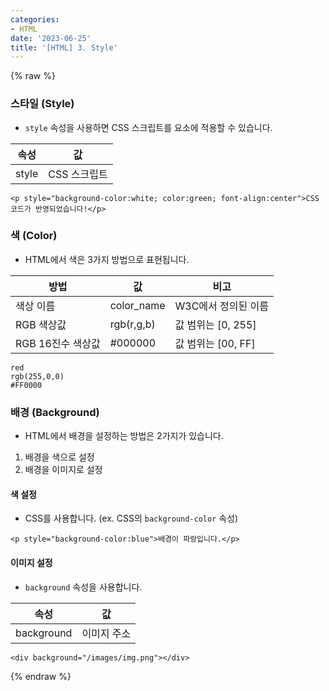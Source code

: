 ```yaml
---
categories:
- HTML
date: '2023-06-25'
title: '[HTML] 3. Style'
---
```


{% raw %}
### 스타일 (Style)
- `style` 속성을 사용하면 CSS 스크립트를 요소에 적용할 수 있습니다.

|속성|값|
|---|---|
|style|CSS 스크립트|

```
<p style="background-color:white; color:green; font-align:center">CSS 코드가 반영되었습니다!</p>
```

### 색 (Color)
- HTML에서 색은 3가지 방법으로 표현됩니다.

|방법|값|비고|
|---|---|---|
|색상 이름|color_name|W3C에서 정의된 이름|
|RGB 색상값|rgb(r,g,b)|값 범위는 \[0, 255\]|
|RGB 16진수 색상값|#000000|값 범위는 \[00, FF\]|

```
red
rgb(255,0,0)
#FF0000
```

### 배경 (Background)
- HTML에서 배경을 설정하는 방법은 2가지가 있습니다.

1. 배경을 색으로 설정
2. 배경을 이미지로 설정

#### 색 설정
- CSS를 사용합니다. (ex. CSS의 `background-color` 속성)

```
<p style="background-color:blue">배경이 파랑입니다.</p>
```

#### 이미지 설정
- `background` 속성을 사용합니다.

|속성|값|
|---|---|
|background|이미지 주소|

```
<div background="/images/img.png"></div>
```
{% endraw %}